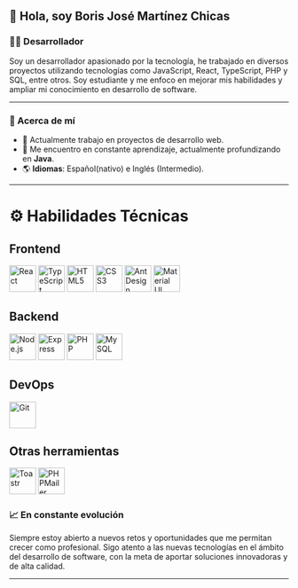 ## 👋 Hola, soy Boris José Martínez Chicas

### 👨‍💻 Desarrollador

Soy un desarrollador apasionado por la tecnología, he trabajado en diversos proyectos utilizando tecnologías como JavaScript, React, TypeScript, PHP y SQL, entre otros. Soy estudiante y me enfoco en mejorar mis habilidades y ampliar mi conocimiento en desarrollo de software.

--- 

### 🚀 Acerca de mí

- 🔭 Actualmente trabajo en proyectos de desarrollo web.
- 🌱 Me encuentro en constante aprendizaje, actualmente profundizando en **Java**.
- 🌎 **Idiomas**: Español(nativo) e Inglés (Intermedio).

---



# ⚙️ Habilidades Técnicas

## Frontend
[<img src="https://img.icons8.com/color/48/000000/react-native.png" alt="React" width="48"/>](https://reactjs.org/)
[<img src="https://img.icons8.com/color/48/000000/typescript.png" alt="TypeScript" width="48"/>](https://www.typescriptlang.org/)
[<img src="https://img.icons8.com/color/48/000000/html-5.png" alt="HTML5" width="48"/>](https://developer.mozilla.org/es/docs/Web/HTML)
[<img src="https://img.icons8.com/color/48/000000/css3.png" alt="CSS3" width="48"/>](https://developer.mozilla.org/es/docs/Web/CSS)
[<img src="https://gw.alipayobjects.com/zos/rmsportal/KDpgvguMpGfqaHPjicRK.svg" alt="Ant Design" width="48"/>](https://ant.design/)
[<img src="https://img.icons8.com/color/48/000000/material-ui.png" alt="Material UI" width="48"/>](https://mui.com/)

## Backend
[<img src="https://img.icons8.com/color/48/000000/nodejs.png" alt="Node.js" width="48"/>](https://nodejs.org/)
[<img src="https://img.icons8.com/color/48/000000/express.png" alt="Express" width="48"/>](https://expressjs.com/)
[<img src="https://www.php.net/images/logos/php-logo.svg" alt="PHP" width="48"/>](https://www.php.net/)
[<img src="https://img.icons8.com/color/48/000000/mysql.png" alt="MySQL" width="48"/>](https://www.mysql.com/)

## DevOps
[<img src="https://img.icons8.com/color/48/000000/git.png" alt="Git" width="48"/>](https://git-scm.com/)

## Otras herramientas
[<img src="https://img.icons8.com/ios/50/000000/toast.png" alt="Toastr" width="48"/>](https://github.com/CodeSeven/toastr)
[<img src="https://www.php.net/images/logos/php-logo.svg" alt="PHPMailer" width="48"/>](https://github.com/PHPMailer/PHPMailer)


### 📈 En constante evolución

Siempre estoy abierto a nuevos retos y oportunidades que me permitan crecer como profesional. Sigo atento a las nuevas tecnologías en el ámbito del desarrollo de software, con la meta de aportar soluciones innovadoras y de alta calidad.

---

